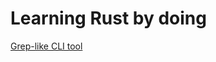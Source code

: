 # Learning Rust by doing

[Grep-like CLI tool](https://doc.rust-lang.org/book/ch12-00-an-io-project.html)